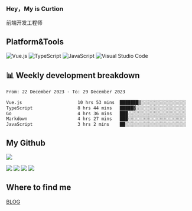 ### Hey，My is Curtion
前端开发工程师
## Platform&Tools

![Vue.js](https://img.shields.io/badge/-Vue.js-4FC08D?style=flat-square&logo=Vue.js&logoColor=white)
![TypeScript](https://img.shields.io/badge/-TypeScript-007ACC?style=flat-square&logo=typescript&logoColor=white)
![JavaScript](https://img.shields.io/badge/-JavaScript-F7DF1E?style=flat-square&logo=javascript&logoColor=black)
![Visual Studio Code](https://img.shields.io/badge/-VSCode-007ACC?style=flat-square&logo=Visual-Studio-Code&logoColor=white)

## 📊 Weekly development breakdown

<!--START_SECTION:waka-->

```txt
From: 22 December 2023 - To: 29 December 2023

Vue.js                     10 hrs 53 mins  ███████▒░░░░░░░░░░░░░░░░░   28.74 %
TypeScript                 8 hrs 44 mins   █████▓░░░░░░░░░░░░░░░░░░░   23.09 %
Go                         4 hrs 36 mins   ███░░░░░░░░░░░░░░░░░░░░░░   12.18 %
Markdown                   4 hrs 27 mins   ███░░░░░░░░░░░░░░░░░░░░░░   11.75 %
JavaScript                 3 hrs 2 mins    ██░░░░░░░░░░░░░░░░░░░░░░░   08.01 %
```

<!--END_SECTION:waka-->

## My Github

![](http://github-profile-summary-cards.vercel.app/api/cards/profile-details?username=curtion&theme=nord_bright)

![](http://github-profile-summary-cards.vercel.app/api/cards/stats?username=curtion&theme=nord_bright)
![](http://github-profile-summary-cards.vercel.app/api/cards/productive-time?username=curtion&theme=nord_bright&utcOffset=8)
![](http://github-profile-summary-cards.vercel.app/api/cards/repos-per-language?username=curtion&theme=nord_bright)
![](http://github-profile-summary-cards.vercel.app/api/cards/most-commit-language?username=curtion&theme=nord_bright)

## Where to find me

[BLOG](https://blog.3gxk.net)
